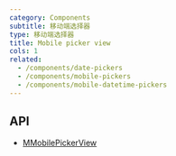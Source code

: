 ```yaml
---
category: Components
subtitle: 移动端选择器
type: 移动端选择器
title: Mobile picker view
cols: 1
related:
  - /components/date-pickers
  - /components/mobile-pickers
  - /components/mobile-datetime-pickers
---
```


## API

- [MMobilePickerView](/api/MMobilePickerView)
